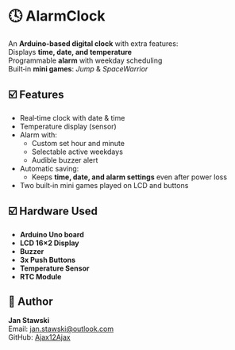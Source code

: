 # 🕓 AlarmClock  

An **Arduino‑based digital clock** with extra features:  
Displays **time, date, and temperature**  
Programmable **alarm** with weekday scheduling  
Built‑in **mini games**: *Jump* & *SpaceWarrior*  

## ☑️ Features
- Real‑time clock with date & time
- Temperature display (sensor)  
- Alarm with:
  - Custom set hour and minute  
  - Selectable active weekdays  
  - Audible buzzer alert  
- Automatic saving:
  - Keeps **time, date, and alarm settings** even after power loss  
- Two built‑in mini games played on LCD and buttons  

## ☑️ Hardware Used
- **Arduino Uno board**
- **LCD 16×2 Display**  
- **Buzzer**  
- **3x Push Buttons**  
- **Temperature Sensor**
- **RTC Module** 

## 🪪 Author
**Jan Stawski**  
Email: jan.stawski@outlook.com  
GitHub: [Ajax12Ajax](https://github.com/Ajax12Ajax)
